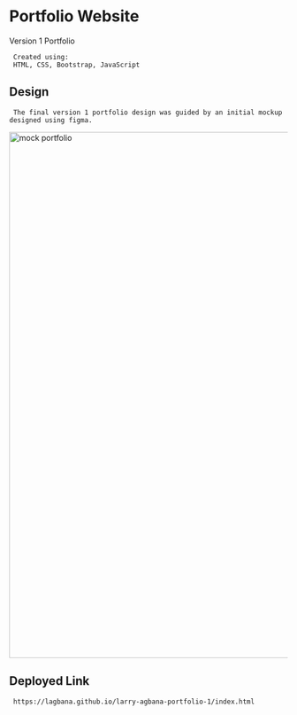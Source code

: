 # Portfolio Website
Version 1 Portfolio

     Created using:
     HTML, CSS, Bootstrap, JavaScript

## Design

     The final version 1 portfolio design was guided by an initial mockup designed using figma.


<img src="https://raw.githubusercontent.com/Lagbana/larry-agbana-portfolio-1/master/assets/Mockup/My%20Portfolio%20Website.png" alt="mock portfolio" width="546" height="950" />



## Deployed Link

     https://lagbana.github.io/larry-agbana-portfolio-1/index.html
